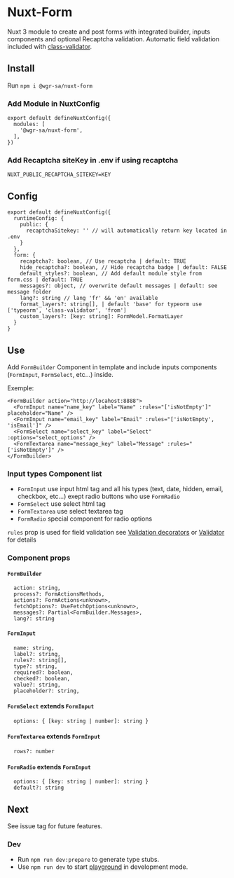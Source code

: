 # Nuxt-Form

Nuxt 3 module to create and post forms with integrated builder, inputs components and optional Recaptcha validation. Automatic field validation included with [class-validator](https://github.com/typestack/class-validator). 

## Install
Run `npm i @wgr-sa/nuxt-form`

### Add Module in NuxtConfig
```
export default defineNuxtConfig({
  modules: [
    '@wgr-sa/nuxt-form',
  ],
})	
```

### Add Recaptcha siteKey in .env if using recaptcha
`NUXT_PUBLIC_RECAPTCHA_SITEKEY=KEY`

## Config
```
export default defineNuxtConfig({
  runtimeConfig: {
    public: {
      recaptchaSitekey: '' // will automatically return key located in .env
    }
  },
  form: {
    recaptcha?: boolean, // Use recaptcha | default: TRUE
    hide_recaptcha?: boolean, // Hide recaptcha badge | default: FALSE
    default_styles?: boolean, // Add default module style from form.css | default: TRUE
    messages?: object, // overwrite default messages | default: see message folder
    lang?: string // lang 'fr' && 'en' available  
    format_layers?: string[], | default 'base' for typeorm use ['typeorm', 'class-validator', 'from']
    custom_layers?: [key: string]: FormModel.FormatLayer
  }
}
```

## Use 

Add `FormBuilder` Component in template and include inputs components (`FormInput`, `FormSelect`, etc...) inside.

Exemple:
```
<FormBuilder action="http://locahost:8888">
  <FormInput name="name_key" label="Name" :rules="['isNotEmpty']" placeholder="Name" />
  <FormInput name="email_key" label="Email" :rules="['isNotEmpty', 'isEmail']" />
  <FormSelect name="select_key" label="Select" :options="select_options" />
  <FormTextarea name="message_key" label="Message" :rules="['isNotEmpty']" /> 
</FormBuilder>  
```

### Input types Component list 

- `FormInput` use input html tag and all his types (text, date, hidden, email, checkbox, etc...) exept radio buttons who use `FormRadio`
- `FormSelect` use select html tag
- `FormTextarea` use select textarea tag
- `FormRadio` special component for radio options

`rules` prop is used for field validation see [Validation decorators](https://github.com/typestack/class-validator#validation-decorators) or [Validator](https://github.com/validatorjs/validator.js) for details

### Component props 

#### `FormBuilder`
```
  action: string,
  process?: FormActionsMethods,
  actions?: FormActions<unknown>,
  fetchOptions?: UseFetchOptions<unknown>,
  messages?: Partial<FormBuilder.Messages>,
  lang?: string
```

#### `FormInput`
```
  name: string,
  label?: string,
  rules?: string[],
  type?: string,
  required?: boolean,
  checked?: boolean,
  value?: string,
  placeholder?: string,
```

#### `FormSelect` extends `FormInput`
```
  options: { [key: string | number]: string }
```

#### `FormTextarea` extends `FormInput`
```
  rows?: number
```

#### `FormRadio` extends `FormInput`
```
  options: { [key: string | number]: string }
  default?: string
```

## Next
See issue tag for future features.
### Dev
- Run `npm run dev:prepare` to generate type stubs.
- Use `npm run dev` to start [playground](./playground) in development mode.

